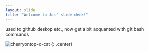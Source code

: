 ```yaml
---
layout: slide
title: "Welcome to Jos' slide deck!"
---
```


used to github deskop etc., now get a bit  acquanted with git bash commands

![cherryontop-o-cat](https://octodex.github.com/images/cherryontop-o-cat.png)
{: .center}
